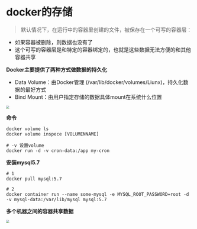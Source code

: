 # docker的存储

> 默认情况下，在运行中的容器里创建的文件，被保存在一个可写的容器层：

* 如果容器被删除，则数据也没有了
* 这个可写的容器层是和特定的容器绑定的，也就是这些数据无法方便的和其他容器共享

**Docker主要提供了两种方式做数据的持久化**

  * Data Volume：由Docker管理 (/var/lib/docker/volumes/Liunx)，持久化数据的最好方式
  * Bind Mount：由用户指定存储的数据具体mount在系统什么位置

<img src="https://mynotes-1252832980.cos.ap-shanghai.myqcloud.com/image-20220317123300709.png" style="zoom:50%;" />

**命令**

```shell
docker volume ls
docker volume inspece [VOLUMENNAME]

# -v 设置volume
docker run -d -v cron-data:/app my-cron
```

**安装mysql5.7**

```shell
# 1
docker pull mysql:5.7

# 2
docker container run --name some-mysql -e MYSQL_ROOT_PASSWORD=root -d -v mysql-data:/var/lib/mysql mysql:5.7
```

**多个机器之间的容器共享数据**

<img src="https://mynotes-1252832980.cos.ap-shanghai.myqcloud.com/image-20220317164441701.png" style="zoom:50%;" />